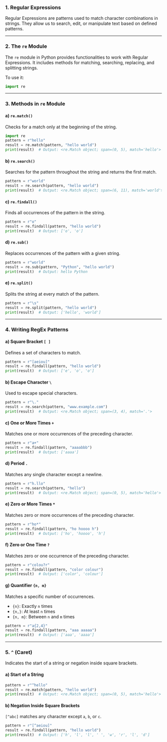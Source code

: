 

### **1. Regular Expressions**
Regular Expressions are patterns used to match character combinations in strings. They allow us to search, edit, or manipulate text based on defined patterns.

---

### **2. The `re` Module**
The `re` module in Python provides functionalities to work with Regular Expressions. It includes methods for matching, searching, replacing, and splitting strings.

To use it:
```python
import re
```

---

### **3. Methods in `re` Module**

#### **a) `re.match()`**
Checks for a match only at the beginning of the string.
```python
import re
pattern = r"hello"
result = re.match(pattern, "hello world")
print(result)  # Output: <re.Match object; span=(0, 5), match='hello'>
```

#### **b) `re.search()`**
Searches for the pattern throughout the string and returns the first match.
```python
pattern = r"world"
result = re.search(pattern, "hello world")
print(result)  # Output: <re.Match object; span=(6, 11), match='world'>
```

#### **c) `re.findall()`**
Finds all occurrences of the pattern in the string.
```python
pattern = r"o"
result = re.findall(pattern, "hello world")
print(result)  # Output: ['o', 'o']
```

#### **d) `re.sub()`**
Replaces occurrences of the pattern with a given string.
```python
pattern = r"world"
result = re.sub(pattern, "Python", "hello world")
print(result)  # Output: hello Python
```

#### **e) `re.split()`**
Splits the string at every match of the pattern.
```python
pattern = r"\s"
result = re.split(pattern, "hello world")
print(result)  # Output: ['hello', 'world']
```

---

### **4. Writing RegEx Patterns**

#### **a) Square Bracket `[ ]`**
Defines a set of characters to match.
```python
pattern = r"[aeiou]"
result = re.findall(pattern, "hello world")
print(result)  # Output: ['e', 'o', 'o']
```

#### **b) Escape Character `\`**
Used to escape special characters.
```python
pattern = r"\."
result = re.search(pattern, "www.example.com")
print(result)  # Output: <re.Match object; span=(3, 4), match='.'>
```

#### **c) One or More Times `+`**
Matches one or more occurrences of the preceding character.
```python
pattern = r"a+"
result = re.findall(pattern, "aaaabbb")
print(result)  # Output: ['aaaa']
```

#### **d) Period `.`**
Matches any single character except a newline.
```python
pattern = r"h.llo"
result = re.search(pattern, "hello")
print(result)  # Output: <re.Match object; span=(0, 5), match='hello'>
```

#### **e) Zero or More Times `*`**
Matches zero or more occurrences of the preceding character.
```python
pattern = r"ho*"
result = re.findall(pattern, "ho hoooo h")
print(result)  # Output: ['ho', 'hoooo', 'h']
```

#### **f) Zero or One Time `?`**
Matches zero or one occurrence of the preceding character.
```python
pattern = r"colou?r"
result = re.findall(pattern, "color colour")
print(result)  # Output: ['color', 'colour']
```

#### **g) Quantifier `{n, m}`**
Matches a specific number of occurrences.
- `{n}`: Exactly `n` times
- `{n,}`: At least `n` times
- `{n, m}`: Between `n` and `m` times
```python
pattern = r"a{2,4}"
result = re.findall(pattern, "aaa aaaaa")
print(result)  # Output: ['aaa', 'aaaa']
```

---

### **5. `^` (Caret)**
Indicates the start of a string or negation inside square brackets.

#### **a) Start of a String**
```python
pattern = r"^hello"
result = re.match(pattern, "hello world")
print(result)  # Output: <re.Match object; span=(0, 5), match='hello'>
```

#### **b) Negation Inside Square Brackets**
`[^abc]` matches any character except `a`, `b`, or `c`.
```python
pattern = r"[^aeiou]"
result = re.findall(pattern, "hello world")
print(result)  # Output: ['h', 'l', 'l', ' ', 'w', 'r', 'l', 'd']
```

